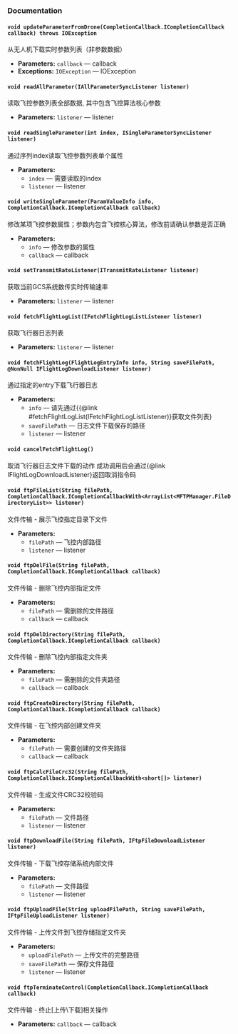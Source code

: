 ### Documentation

#### `void updateParameterFromDrone(CompletionCallback.ICompletionCallback callback) throws IOException`

从无人机下载实时参数列表（非参数数据）

* **Parameters:** `callback` — callback
* **Exceptions:** `IOException` — IOException

#### `void readAllParameter(IAllParameterSyncListener listener)`

读取飞控参数列表全部数据, 其中包含飞控算法核心参数

* **Parameters:** `listener` — listener

#### `void readSingleParameter(int index, ISingleParameterSyncListener listener)`

通过序列index读取飞控参数列表单个属性

* **Parameters:**
    * `index` — 需要读取的index
    * `listener` — listener

#### `void writeSingleParameter(ParamValueInfo info, CompletionCallback.ICompletionCallback callback)`

修改某项飞控参数属性；参数内包含飞控核心算法，修改前请确认参数是否正确

* **Parameters:**
    * `info` — 修改参数的属性
    * `callback` — callback

#### `void setTransmitRateListener(ITransmitRateListener listener)`

获取当前GCS系统数传实时传输速率

* **Parameters:** `listener` — listener

#### `void fetchFlightLogList(IFetchFlightLogListListener listener)`

获取飞行器日志列表

* **Parameters:** `listener` — listener

#### `void fetchFlightLog(FlightLogEntryInfo info, String saveFilePath, @NonNull IFlightLogDownloadListener listener)`

通过指定的entry下载飞行器日志

* **Parameters:**
    * `info` — 请先通过{{@link #fetchFlightLogList(IFetchFlightLogListListener)}获取文件列表}
    * `saveFilePath` — 日志文件下载保存的路径
    * `listener` — listener

#### `void cancelFetchFlightLog()`

取消飞行器日志文件下载的动作 成功调用后会通过{@link IFlightLogDownloadListener}返回取消指令码

#### `void ftpFileList(String filePath, CompletionCallback.ICompletionCallbackWith<ArrayList<MFTPManager.FileDirectoryList>> listener)`

文件传输 - 展示飞控指定目录下文件

* **Parameters:**
    * `filePath` — 飞控内部路径
    * `listener` — listener

#### `void ftpDelFile(String filePath, CompletionCallback.ICompletionCallback callback)`

文件传输 - 删除飞控内部指定文件

* **Parameters:**
    * `filePath` — 需删除的文件路径
    * `callback` — callback

#### `void ftpDelDirectory(String filePath, CompletionCallback.ICompletionCallback callback)`

文件传输 - 删除飞控内部指定文件夹

* **Parameters:**
    * `filePath` — 需删除的文件夹路径
    * `callback` — callback

#### `void ftpCreateDirectory(String filePath, CompletionCallback.ICompletionCallback callback)`

文件传输 - 在飞控内部创建文件夹

* **Parameters:**
    * `filePath` — 需要创建的文件夹路径
    * `callback` — callback

#### `void ftpCalcFileCrc32(String filePath, CompletionCallback.ICompletionCallbackWith<short[]> listener)`

文件传输 - 生成文件CRC32校验码

* **Parameters:**
    * `filePath` — 文件路径
    * `listener` — listener

#### `void ftpDownloadFile(String filePath, IFtpFileDownloadListener listener)`

文件传输 - 下载飞控存储系统内部文件

* **Parameters:**
    * `filePath` — 文件路径
    * `listener` — listener

#### `void ftpUploadFile(String uploadFilePath, String saveFilePath, IFtpFileUploadListener listener)`

文件传输 - 上传文件到飞控存储指定文件夹

* **Parameters:**
    * `uploadFilePath` — 上传文件的完整路径
    * `saveFilePath` — 保存文件路径
    * `listener` — listener

#### `void ftpTerminateControl(CompletionCallback.ICompletionCallback callback)`

文件传输 - 终止[上传\下载]相关操作

* **Parameters:** `callback` — callback